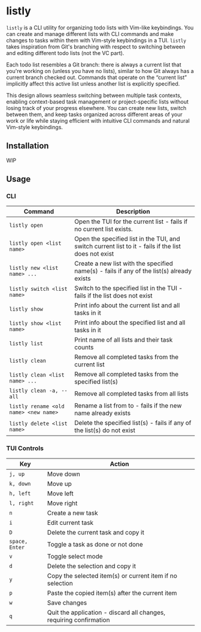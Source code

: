 # listly

`listly` is a CLI utility for organizing todo lists with Vim-like keybindings. You can create and manage different lists with CLI commands and make changes to tasks within them with Vim-style keybindings in a TUI. `listly` takes inspiration from Git's branching with respect to switching between and editing different todo lists (not the VC part).

Each todo list resembles a Git branch: there is always a current list that you're working on (unless you have no lists), similar to how Git always has a current branch checked out. Commands that operate on the “current list” implicitly affect this active list unless another list is explicitly specified.

This design allows seamless switching between multiple task contexts, enabling context-based task management or project-specific lists without losing track of your progress elsewhere. You can create new lists, switch between them, and keep tasks organized across different areas of your work or life while staying efficient with intuitive CLI commands and natural Vim-style keybindings.

## Installation

WIP

## Usage

### CLI

| Command                               | Description                                                                                          |
| ------------------------------------- | ---------------------------------------------------------------------------------------------------- |
| `listly open`                         | Open the TUI for the current list - fails if no current list exists.                                 |
| `listly open <list name>`             | Open the specified list in the TUI, and switch current list to it - fails if the list does not exist |
| `listly new <list name> ...`          | Create a new list with the specified name(s) - fails if any of the list(s) already exists            |
| `listly switch <list name>`           | Switch to the specified list in the TUI - fails if the list does not exist                           |
| `listly show`                         | Print info about the current list and all tasks in it                                                |
| `listly show <list name>`             | Print info about the specified list and all tasks in it                                              |
| `listly list`                         | Print name of all lists and their task counts                                                        |
| `listly clean`                        | Remove all completed tasks from the current list                                                     |
| `listly clean <list name> ...`        | Remove all completed tasks from the specified list(s)                                                |
| `listly clean -a, --all`              | Remove all completed tasks from all lists                                                            |
| `listly rename <old name> <new name>` | Rename a list from <old name> to <new name> - fails if the new name already exists                   |
| `listly delete <list name>`           | Delete the specified list(s) - fails if any of the list(s) do not exist                              |

### TUI Controls

| Key            | Action                                                             |
| -------------- | ------------------------------------------------------------------ |
| `j, up`        | Move down                                                          |
| `k, down`      | Move up                                                            |
| `h, left`      | Move left                                                          |
| `l, right`     | Move right                                                         |
| `n`            | Create a new task                                                  |
| `i`            | Edit current task                                                  |
| `D`            | Delete the current task and copy it                                |
| `space, Enter` | Toggle a task as done or not done                                  |
| `v`            | Toggle select mode                                                 |
| `d`            | Delete the selection and copy it                                   |
| `y`            | Copy the selected item(s) or current item if no selection          |
| `p`            | Paste the copied item(s) after the current item                    |
| `w`            | Save changes                                                       |
| `q`            | Quit the application - discard all changes, requiring confirmation |
